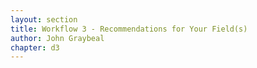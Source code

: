 ```yaml
---
layout: section
title: Workflow 3 - Recommendations for Your Field(s)
author: John Graybeal
chapter: d3
---
```


